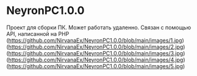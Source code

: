 # NeyronPC1.0.0
Проект для сборки ПК. Может работать удаленно. Связан с помощью API, написанной на PHP
(https://github.com/NirvanaEx/NeyronPC1.0.0/blob/main/images/1.jpg)
(https://github.com/NirvanaEx/NeyronPC1.0.0/blob/main/images/2.jpg)
(https://github.com/NirvanaEx/NeyronPC1.0.0/blob/main/images/3.jpg)
(https://github.com/NirvanaEx/NeyronPC1.0.0/blob/main/images/4.jpg)
(https://github.com/NirvanaEx/NeyronPC1.0.0/blob/main/images/5.jpg)
